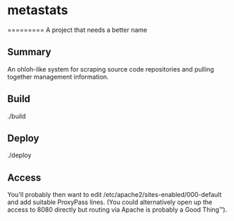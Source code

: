 # metastats
=========
A project that needs a better name

## Summary

An ohloh-like system for scraping source code repositories and pulling together management information.

## Build

./build

## Deploy

./deploy

## Access

You'll probably then want to edit /etc/apache2/sites-enabled/000-default and add suitable ProxyPass lines. (You could alternatively open up the access to 8080 directly but routing via Apache is probably a Good Thing™).
